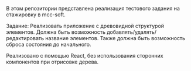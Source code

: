 В этом репозитории представлена реализация тестового задания на стажировку в mcc-soft.

Задание:
Реализовать приложение с древовидной структурой элементов. Должна быть возможность добавлять/удалять/
редактировать название элементов. Также должна быть
возможность сброса состояния до начального.

Реализовано с помощью React, без использования сторонних
компонентов при отрисовке дерева.